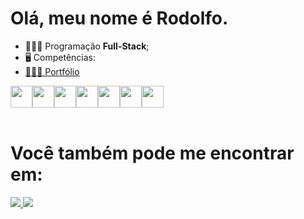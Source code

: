 <h1>Olá, meu nome é Rodolfo.</h1>

- 👨🏻‍💻 Programação **Full-Stack**;<br>
- 🖥️ Competências:<br>
- <a href="https://rodolfo-desenvolve.github.io/portfolio_freela/"> 👨🏻‍💻 Portfólio</a>

<div style='display: flex;'>
  <img width='35px' src="https://cdn.jsdelivr.net/gh/devicons/devicon/icons/python/python-original.svg" />

  <img width='35px' src="https://cdn.jsdelivr.net/gh/devicons/devicon/icons/django/django-plain.svg" />
  
  <img width='35px' src="https://cdn.jsdelivr.net/gh/devicons/devicon/icons/html5/html5-original.svg" />

  <img width='35px' src="https://cdn.jsdelivr.net/gh/devicons/devicon/icons/css3/css3-original.svg" />

  <img width='35px' src="https://cdn.jsdelivr.net/gh/devicons/devicon/icons/javascript/javascript-original.svg" />

  <img width='35px' src="https://cdn.jsdelivr.net/gh/devicons/devicon/icons/mysql/mysql-original.svg" />

  <img width='35px' src='https://cdn.jsdelivr.net/gh/devicons/devicon/icons/git/git-original.svg'>
</div><br>

<h1>Você também pode me encontrar em:</h1>

  <a href="https://www.linkedin.com/in/rodolfo-bezerra-ab071a277/">
  <img src="https://img.shields.io/badge/LinkedIn-0077B5?style=for-the-badge&logo=linkedin&logoColor=white" />
  </a>
  
  <a href="https://github.com/Rodolfo-desenvolve">
  <img src="https://img.shields.io/badge/github-000000?style=for-the-badge&logo=github&logoColor=white" />
  </a><br>
